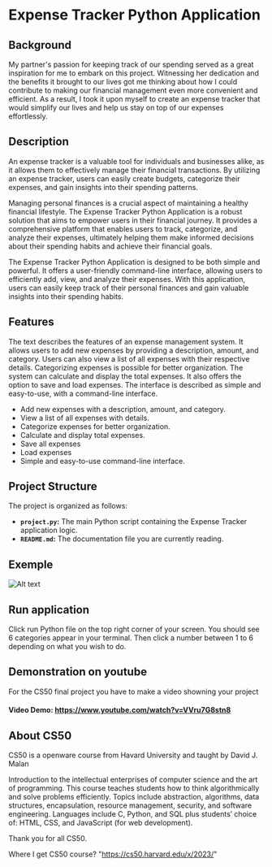 # Expense Tracker Python Application

## Background
My partner's passion for keeping track of our spending served as a great inspiration for me to embark on this project. Witnessing her dedication and the benefits it brought to our lives got me thinking about how I could contribute to making our financial management even more convenient and efficient. As a result, I took it upon myself to create an expense tracker that would simplify our lives and help us stay on top of our expenses effortlessly.


## Description

An expense tracker is a valuable tool for individuals and businesses alike, as it allows them to effectively manage their financial transactions. By utilizing an expense tracker, users can easily create budgets, categorize their expenses, and gain insights into their spending patterns.

Managing personal finances is a crucial aspect of maintaining a healthy financial lifestyle. The Expense Tracker Python Application is a robust solution that aims to empower users in their financial journey. It provides a comprehensive platform that enables users to track, categorize, and analyze their expenses, ultimately helping them make informed decisions about their spending habits and achieve their financial goals.

The Expense Tracker Python Application is designed to be both simple and powerful. It offers a user-friendly command-line interface, allowing users to efficiently add, view, and analyze their expenses. With this application, users can easily keep track of their personal finances and gain valuable insights into their spending habits.

## Features

The text describes the features of an expense management system. It allows users to add new expenses by providing a description, amount, and category. Users can also view a list of all expenses with their respective details. Categorizing expenses is possible for better organization. The system can calculate and display the total expenses. It also offers the option to save and load expenses. The interface is described as simple and easy-to-use, with a command-line interface.


- Add new expenses with a description, amount, and category.
- View a list of all expenses with details.
- Categorize expenses for better organization.
- Calculate and display total expenses.
- Save all expenses
- Load expenses
- Simple and easy-to-use command-line interface.

## Project Structure

The project is organized as follows:

- **`project.py`:** The main Python script containing the Expense Tracker application logic.
- **`README.md`:** The documentation file you are currently reading.

## Exemple
![Alt text](image.png)

## Run application
Click run Python file on the top right corner of your screen. You should see 6 categories appear in your terminal. Then click a number between 1 to 6 depending on what you wish to do.

## Demonstration on youtube
For the CS50 final project you have to make a video showning your project
#### Video Demo: https://www.youtube.com/watch?v=VVru7G8stn8

## About CS50

CS50 is a openware course from Havard University and taught by David J. Malan

Introduction to the intellectual enterprises of computer science and the art of programming. This course teaches students how to think algorithmically and solve problems efficiently. Topics include abstraction, algorithms, data structures, encapsulation, resource management, security, and software engineering. Languages include C, Python, and SQL plus students’ choice of: HTML, CSS, and JavaScript (for web development).

Thank you for all CS50.

Where I get CS50 course? "https://cs50.harvard.edu/x/2023/"
